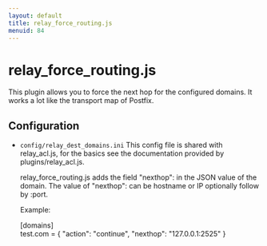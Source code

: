 ```yaml
---
layout: default
title: relay_force_routing.js
menuid: 84
---
```

relay\_force\_routing.js
========

This plugin allows you to force the next hop for the configured domains.
It works a lot like the transport map of Postfix.

Configuration
-------------

* `config/relay_dest_domains.ini`
    This config file is shared with relay\_acl.js, for the basics see the
    documentation provided by plugins/relay\_acl.js.

    relay\_force\_routing.js adds the field "nexthop": in the JSON value
    of the domain. The value of "nexthop": can be hostname or IP optionally
    follow by :port.

    Example:

    [domains]  
    test.com = { "action": "continue", "nexthop": "127.0.0.1:2525" }



